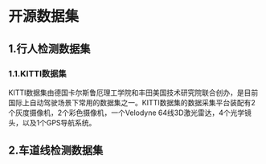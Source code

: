 # 开源数据集
## 1.行人检测数据集
### 1.1.KITTI数据集
KITTI数据集由德国卡尔斯鲁厄理工学院和丰田美国技术研究院联合创办，是目前国际上自动驾驶场景下常用的数据集之一。KITTI数据集的数据采集平台装配有2个灰度摄像机，2个彩色摄像机，一个Velodyne 64线3D激光雷达，4个光学镜头，以及1个GPS导航系统。

## 2.车道线检测数据集